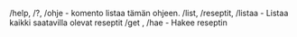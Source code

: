 /help, /?, /ohje - komento listaa tämän ohjeen.
/list, /reseptit, /listaa - Listaa kaikki saatavilla olevat reseptit
/get <numero>, /hae <numero> - Hakee reseptin

